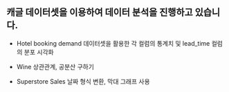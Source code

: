 캐글 데이터셋을 이용하여 데이터 분석을 진행하고 있습니다.
--

- Hotel booking demand 데이터셋을 활용한 각 컬럼의 통계치 및 lead_time 컬럼의 분포 시각화

- Wine 상관관계, 공분산 구하기

- Superstore Sales 날짜 형식 변환, 막대 그래프 사용
